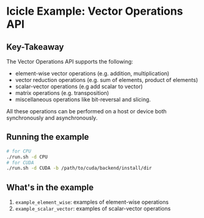 # Icicle Example: Vector Operations API

## Key-Takeaway

The Vector Operations API supports the following:

 - element-wise vector operations (e.g. addition, multiplication)
 - vector reduction operations (e.g. sum of elements, product of elements)
 - scalar-vector operations (e.g add scalar to vector)
 - matrix operations (e.g. transposition)
 - miscellaneous operations like bit-reversal and slicing. 
 
 All these operations can be performed on a host or device both synchronously and asynchronously.

## Running the example

```sh
# for CPU
./run.sh -d CPU
# for CUDA
./run.sh -d CUDA -b /path/to/cuda/backend/install/dir
```

## What's in the example

1.	`example_element_wise`: examples of element-wise operations
2.	`example_scalar_vector`: examples of scalar-vector operations


